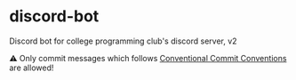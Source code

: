 # discord-bot

Discord bot for college programming club's discord server, v2

:warning: Only commit messages which follows [Conventional Commit Conventions](https://www.conventionalcommits.org/en/v1.0.0/) are allowed!
